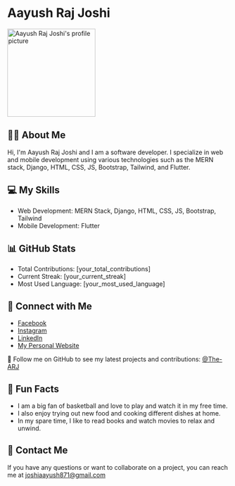 <h1>Aayush Raj Joshi</h1>
<img src="[https://avatars2.githubusercontent.com/u/[your_user_id]?v=4](https://avatars.githubusercontent.com/u/78782354?v=4)" alt="Aayush Raj Joshi's profile picture" width="200">
<h2>🙋‍♂️ About Me</h2>
<p>Hi, I'm Aayush Raj Joshi and I am a software developer. I specialize in web and mobile development using various technologies such as the MERN stack, Django, HTML, CSS, JS, Bootstrap, Tailwind, and Flutter.</p>
<h2>💻 My Skills</h2>
<ul>
  <li>Web Development: MERN Stack, Django, HTML, CSS, JS, Bootstrap, Tailwind</li>
  <li>Mobile Development: Flutter</li>
</ul>
<h2>📊 GitHub Stats</h2>
<ul>
  <li>Total Contributions: [your_total_contributions]</li>
  <li>Current Streak: [your_current_streak]</li>
  <li>Most Used Language: [your_most_used_language]</li>
</ul>
<h2>🔗 Connect with Me</h2>
<ul>
  <li><a href="https://www.facebook.com/aayush.rajjoshi.3">Facebook</a></li>
  <li><a href="https://www.instagram.com/the_a_r_j/">Instagram</a></li>
  <li><a href="https://www.linkedin.com/in/aayush-raj-joshi-86308413a">LinkedIn</li>
  <li><a href="https://aayushrajjoshi.com.np/">My Personal Website</a></li>
</ul>
<p>🚀 Follow me on GitHub to see my latest projects and contributions: <a href="https://github.com/The-ARJ">@The-ARJ</a></p>
<h2>🧐 Fun Facts</h2>
<ul>
  <li>I am a big fan of basketball and love to play and watch it in my free time.</li>
  <li>I also enjoy trying out new food and cooking different dishes at home.</li>
  <li>In my spare time, I like to read books and watch movies to relax and unwind.</li>
</ul>
<h2>📧 Contact Me</h2>
<p>If you have any questions or want to collaborate on a project, you can reach me at <a href="mailto:joshiaayush871@gmail.com">joshiaayush871@gmail.com</a></p>

